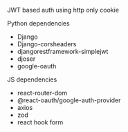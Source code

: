 JWT based auth using http only cookie

Python dependencies

- Django
- Django-corsheaders
- djangorestframework-simplejwt
- djoser
- google-oauth

JS dependencies

- react-router-dom
- @react-oauth/google-auth-provider
- axios
- zod
- react hook form